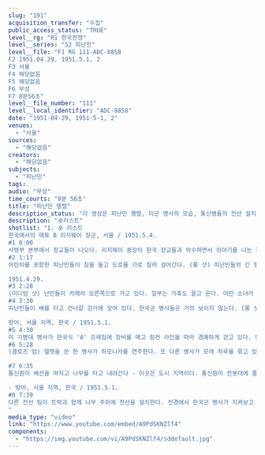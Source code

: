 ```yaml
---
slug: "191"
acquisition_transfer: "수집"
public_access_status: "TRUE"
level__rg: "R1 한국전쟁"
level__series: "S2 피난민"
level__file: "F1 RG 111-ADC-8858
F2 1951.04.29, 1951.5.1, 2
F3 서울 
F4 해당없음
F5 해당없음
F6 무성 
F7 8분56초"
level__file_number: "111"
level__local_identifier: "ADC-8858"
date: "1951-04-29, 1951-5-1, 2"
venues: 
  - "서울"
sources: 
  - "해당없음"
creators: 
  - "해당없음"
subjects: 
  - "피난민"
tags: 
audio: "무성"
time_courts: "8분 56초"
title: "피난민 행렬"
description_status: "이 영상은 피난민 행렬, 미군 병사의 모습, 통신병들의 전선 설치 모습 등의 장면을 담고 있다"
description: "숏리스트"
shotlist: "1. 숏 리스트
한국에서의 매튜 B 리지웨이 장군, 서울 / 1951.5.4.
#1 0:00
사령부 본부에서 장교들이 나오다. 리지웨이 중장이 한국 장교들과 악수하면서 이야기를 나눈 후 지프차에 올라탄다. 제임스 밴 플리트 리지웨이 장군, 프랭크 밀번 장군, 찰스 팔머 장군이 한국 한국 1사단 7연대와 25사단을 방문한다.
#2 1:17
어린이를 포함한 피난민들이 짐을 들고 도로를 가로 질러 걸어간다. (롱 샷) 피난민들의 긴 행렬이 들판을 가로지른다. 저 멀리 언덕을 오르는 대열이 보인다.

1951.4.29.
#3 2:28
(미디엄 샷) 난민들이 카메라 오른쪽으로 가고 있다. 일부는 가축도 끌고 온다. 어린 소녀가 아기를 등에 업고 있다.한 남성이 여성을 지게에 지고 온다. 피난민들이 언덕을 오르고 논을 가로지른다.
#4 3:30
피난민들이 배를 타고 건너갈 강가에 모여 있다. 한국군 병사들은 거의 보이지 않는다. (롱 샷) 세 척의 배가 강을 건너가고 있고 강변에는 많은 난민들이 줄지어 있다.

방어, 서울 지역, 한국 / 1951.5.1.
#5 4:30
미 기병대 병사가 한국식 'A' 프레임에 장비를 메고 링컨 라인을 따라 경쾌하게 걷고 있다. 다른 병사가 MG를 위해 자리를 파고 있다. 세 남자가 휴식을 취한다. 그들은 작은 장작불로 음식 캔을 데운다. (클로즈 업), 면도하지 않은 병사. 면도하지 않고 웃고 있는 또 다른 병사. 
#6 5:28
(클로즈 업) 헬멧을 쓴 한 병사가 하모니카를 연주한다. 또 다른 병사가 모래 자루를 묶고 있습니다. 상의를 탈의한 군인이 삽으로 흙을 주워 자루 위에 버린다.

#7 6:35 
통신원이 배선을 마치고 나무를 타고 내려간다 - 이곳은 도시 지역이다. 통신원이 전봇대에 줄을 맨다. 지저분한 얼굴의 신호수가 길 건너편에서 전선 가닥을 들고 있다. (클로즈 업) 그가 전선을 당기는 모습. 나무 가지에 또 다른 남자가 앉아있다. - 그는 와이어를 다루고 있다. 두 남자가 길거리에 서서 전선을 연결하고 있다. (클로즈 업) 작업하는 남자의 얼굴. (미디엄 클로즈 업) 전선을 벗기는 펜치. 두 명의 신호수가 길을 따라 걷고 있다. 한 남자가 와이어를 다루고 있다. 

- 방어, 서울 지역, 한국 / 1951.5.1.
#8 7:39
다른 전선 팀이 트럭과 함께 나무 주위에 전선을 설치한다. 전경에서 한국군 병사가 지켜보고 있다. 전선 지프가 드럼에서 전선을 풀고 있다. (클로즈 업) 전선이 거의 다 풀렸다. 한 병사가 전선 조각을 쪼개고 있다. (클로즈 업) 와이어를 접합하는 모습. 트럭의 스탠드에 와이어 릴이 설치되어 있다. 트럭이 전선을 풀면서 떠난다.
"
media_type: "video"
link: "https://www.youtube.com/embed/A9PdSKNZlf4"
components: 
  - "https://img.youtube.com/vi/A9PdSKNZlf4/sddefault.jpg"
---
```


